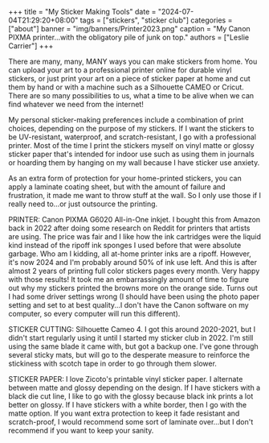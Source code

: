+++
title = "My Sticker Making Tools"
date = "2024-07-04T21:29:20+08:00"
tags = ["stickers", "sticker club"]
categories = ["about"]
banner = "img/banners/Printer2023.png"
caption = "My Canon PIXMA printer...with the obligatory pile of junk on top."
authors = ["Leslie Carrier"]
+++

There are many, many, MANY ways you can make stickers from home. You can upload your art to a professional printer online for durable vinyl stickers, or just print your art on a piece of sticker paper at home and cut them by hand or with a machine such as a Silhouette CAMEO or Cricut. There are so many possibilities to us, what a time to be alive when we can find whatever we need from the internet!

My personal sticker-making preferences include a combination of print choices, depending on the purpose of my stickers. If I want the stickers to be UV-resistant, waterproof, and scratch-resistant, I go with a professional printer. Most of the time I print the stickers myself on vinyl matte or glossy sticker paper that's intended for indoor use such as using them in journals or hoarding them by hanging on my wall because I have sticker use anxiety.

As an extra form of protection for your home-printed stickers, you can apply a laminate coating sheet, but with the amount of failure and frustration, it made me want to throw stuff at the wall. So I only use those if I really need to...or just outsource the printing.

PRINTER: Canon PIXMA G6020 All-in-One inkjet. I bought this from Amazon back in 2022 after doing some research on Reddit for printers that artists are using. The price was fair and I like how the ink cartridges were the liquid kind instead of the ripoff ink sponges I used before that were absolute garbage. Who am I kidding, all at-home printer inks are a ripoff. However, it's now 2024 and I'm probably around 50% of ink use left. And this is after almost 2 years of printing full color stickers pages every month. Very happy with those results! It took me an embarrassingly amount of time to figure out why my stickers printed the browns more on the orange side. Turns out I had some driver settings wrong (I should have been using the photo paper setting and set to at best quality...I don't have the Canon software on my computer, so every computer will run this different).

STICKER CUTTING: Silhouette Cameo 4. I got this around 2020-2021, but I didn't start regularly using it until I started my sticker club in 2022. I'm still using the same blade it came with, but got a backup one. I've gone through several sticky mats, but will go to the desperate measure to reinforce the stickiness with scotch tape in order to go through them slower.

STICKER PAPER: I love Zicoto's printable vinyl sticker paper. I alternate between matte and glossy depending on the design. If I have stickers with a black die cut line, I like to go with the glossy because black ink prints a lot better on glossy. If I have stickers with a white border, then I go with the matte option. If you want extra protection to keep it fade resistant and scratch-proof, I would recommend some sort of laminate over...but I don't recommend if you want to keep your sanity.